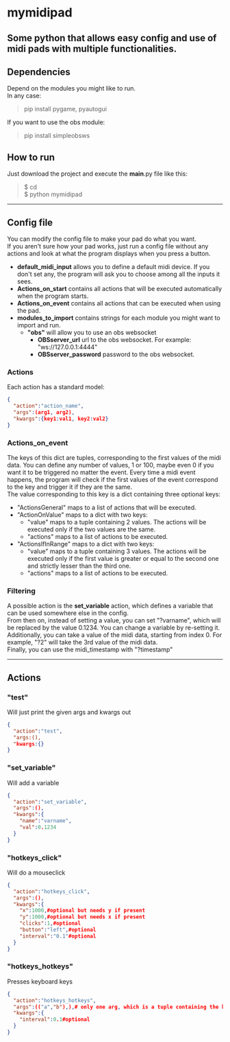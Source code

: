 # mymidipad  

Some python that allows easy config and use of midi pads with multiple functionalities.
---
## Dependencies  

Depend on the modules you might like to run.  
In any case:  
> pip install pygame, pyautogui  

If you want to use the obs module:  
> pip install simpleobsws  

## How to run

Just download the project and execute the __main__.py file like this:  
> $ cd <path to where the project was put>  
> $ python mymidipad  

---
## Config file

You can modify the config file to make your pad do what you want.  
If you aren't sure how your pad works, just run a config file without any actions and look at what the program displays when you press a button.  
* **default_midi_input** allows you to define a default midi device. If you don't set any, the program will ask you to choose among all the inputs it sees.  
* **Actions_on_start** contains all actions that will be executed automatically when the program starts.  
* **Actions_on_event** contains all actions that can be executed when using the pad.  
* **modules_to_import** contains strings for each module you might want to import and run.  
    * **"obs"** will allow you to use an obs websocket  
        * **OBSserver_url** url to the obs websocket. For example: "ws://127.0.0.1:4444"  
        * **OBSserver_password** password to the obs websocket.  

### Actions

Each action has a standard model:
```json
{
  "action":"action_name",
  "args":(arg1, arg2),
  "kwargs":{key1:val1, key2:val2}
}
```  

### Actions_on_event

The keys of this dict are tuples, corresponding to the first values of the midi data. You can define any number of values, 1 or 100, maybe even 0 if you want it to be triggered no matter the event. Every time a midi event happens, the program will check if the first values of the event correspond to the key and trigger it if they are the same.  
The value corresponding to this key is a dict containing three optional keys:  
* "ActionsGeneral" maps to a list of actions that will be executed.
* "ActionOnValue" maps to a dict with two keys:
    * "value" maps to a tuple containing 2 values. The actions will be executed only if the two values are the same.
    * "actions" maps to a list of actions to be executed.
* "ActionsIfInRange" maps to a dict with two keys:
    * "value" maps to a tuple containing 3 values. The actions will be executed only if the first value is greater or equal to the second one and strictly lesser than the third one.
    * "actions" maps to a list of actions to be executed.

### Filtering

A possible action is the **set_variable** action, which defines a variable that can be used somewhere else in the config.  
From then on, instead of setting a value, you can set "?varname", which will be replaced by the value 0.1234. You can change a variable by re-setting it.
Additionally, you can take a value of the midi data, starting from index 0. For example, "?2" will take the 3rd value of the midi data.  
Finally, you can use the midi_timestamp with "?timestamp"  

---

## Actions

### "test"

Will just print the given args and kwargs out
```json
{
  "action":"test",
  "args:(),
  "kwargs:{}
}
```

### "set_variable"

Will add a variable
```json
{
  "action":"set_variable",
  "args":(),
  "kwargs":{
    "name":"varname",
    "val":0.1234
  }
}
```

### "hotkeys_click"

Will do a mouseclick
```json
{
  "action":"hotkeys_click",
  "args":(),
  "kwargs":{
    "x":1000,#optional but needs y if present
    "y":1000,#optional but needs x if present
    "clicks":1,#optional
    "button":"left",#optional
    "interval":"0.1"#optional
  }
}
```

### "hotkeys_hotkeys"

Presses keyboard keys
```json
{
  "action":"hotkeys_hotkeys",
  "args":(("a","b"),),# only one arg, which is a tuple containing the keys to press
  "kwargs":{
    "interval":0.1#optional
  }
}
```
  
  
